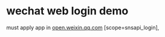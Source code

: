 wechat web login demo
================

must apply app in [open.weixin.qq.com](http://open.weixin.qq.com) [scope=snsapi_login],
